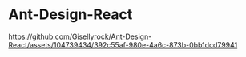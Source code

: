 # Ant-Design-React


https://github.com/Gisellyrock/Ant-Design-React/assets/104739434/392c55af-980e-4a6c-873b-0bb1dcd79941
